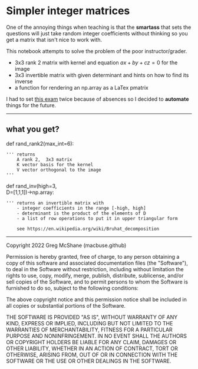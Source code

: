 # Simpler integer matrices

One of the annoying things when teaching is that 
the **smartass** that sets the questions will just
take random integer coefficients without thinking
so you get a matrix that isn't nice to work with.


This notebook attempts to solve the problem of the poor instructor/grader.

- 3x3 rank 2 matrix with kernel and equation $ax + by + cz = 0$ for the image
- 3x3 invertible matrix with given determinant and hints on how to find its inverse
- a function for rendering an np.array as a LaTex pmatrix

I had to set [this exam](./CC2_MAT305.pdf) twice because of absences
so I decided to **automate** things for the future.

---

## what you get?

def rand_rank2(max_int=6):<br>

    ''' returns 
        A rank 2,  3x3 matrix
        K vector basis for the kernel
        V vector orthogonal to the image
    '''

def rand_inv(high=3,<br>
             D=[1,1,1])->np.array:<br>
    
    ''' returns an invertible matrix with
        - integer coefficients in the range [-high, high] 
        - determinant is the product of the elements of D
        - a list of row operations to put it in upper triangular form
        
        see https://en.wikipedia.org/wiki/Bruhat_decomposition
        
    

---

Copyright 2022  Greg McShane (macbuse.github)

Permission is hereby granted, free of charge, to any person obtaining a copy of this software and associated documentation files (the "Software"), to deal in the Software without restriction, including without limitation the rights to use, copy, modify, merge, publish, distribute, sublicense, and/or sell copies of the Software, and to permit persons to whom the Software is furnished to do so, subject to the following conditions:

The above copyright notice and this permission notice shall be included in all copies or substantial portions of the Software.

THE SOFTWARE IS PROVIDED "AS IS", WITHOUT WARRANTY OF ANY KIND, EXPRESS OR IMPLIED, INCLUDING BUT NOT LIMITED TO THE WARRANTIES OF MERCHANTABILITY, FITNESS FOR A PARTICULAR PURPOSE AND NONINFRINGEMENT. IN NO EVENT SHALL THE AUTHORS OR COPYRIGHT HOLDERS BE LIABLE FOR ANY CLAIM, DAMAGES OR OTHER LIABILITY, WHETHER IN AN ACTION OF CONTRACT, TORT OR OTHERWISE, ARISING FROM, OUT OF OR IN CONNECTION WITH THE SOFTWARE OR THE USE OR OTHER DEALINGS IN THE SOFTWARE.
